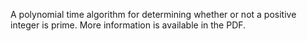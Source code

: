 A polynomial time algorithm for determining whether or not a positive integer is prime.  More information is available in the PDF.
